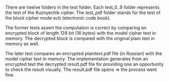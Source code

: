 There are twelve folders in the test folder. Each test_0..9 folder
represents the test of the Kuznyechik cipher. The test_pdf folder
stands for the test of the block cipher mode ecb (electronic code book).

The former tests assert the computation is correct by comparing 
an encrypted block of length 128 bit (16 bytes) with the model cipher text
in memory. The decrypted block is compared with the original plain text
in memory as well.

The later test compares an encrypted plaintext.pdf file (in Russian) with
the model cipher text in memory. The implementation generates 
from an encrypted text the decrypted result.pdf file for providing one
an opportunity to check the result visually. The result.pdf file opens =>
the process went fine. 

